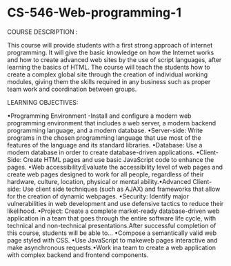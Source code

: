 # CS-546-Web-programming-1


COURSE DESCRIPTION :

This course will provide students with a first strong approach of internet programming. It will give the basic knowledge on how the Internet works and how to create advanced web sites by the use of script languages, after learning the basics of HTML. The course will teach the students how to create a complex global site through the creation of individual working modules, giving them the skills required in any business such as proper team work and coordination between groups.

LEARNING OBJECTIVES:

•Programming Environment -Install and configure a modern web programming environment that includes a web server, a modern backend programming language, and a modern database.
•Server-side: Write programs in the chosen programming language that use most of the features of the language and its standard libraries.
•Database: Use a modern database in order to create database-driven applications.
•Client-Side: Create HTML pages and use basic JavaScript code to enhance the pages.
•Web accessibility:Evaluate the accessibility level of web pages and create web pages designed to work for all people, regardless of their hardware, culture, location, physical or mental ability.•Advanced Client-side: Use client side techniques (such as AJAX) and frameworks that allow for the creation of dynamic webpages.
•Security: Identify major vulnerabilities in web development and use defensive tactics to reduce their likelihood.
•Project: Create a complete market-ready database-driven web application in a team that goes through the entire software life cycle, with technical and non-technical presentations.After successful completion of this course, students will be able to...
•Compose a semantically valid web page styled with CSS.
•Use JavaScript to makeweb pages interactive and make asynchronous requests.•Work ina team to create a web application with complex backend and frontend components.
